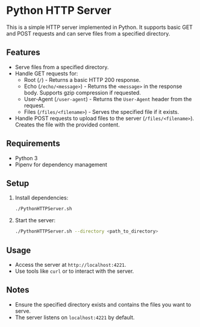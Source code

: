 # Python HTTP Server

This is a simple HTTP server implemented in Python. It supports basic GET and POST requests and can serve files from a specified directory.

## Features
- Serve files from a specified directory.
- Handle GET requests for:
  - Root (`/`) - Returns a basic HTTP 200 response.
  - Echo (`/echo/<message>`) - Returns the `<message>` in the response body. Supports gzip compression if requested.
  - User-Agent (`/user-agent`) - Returns the `User-Agent` header from the request.
  - Files (`/files/<filename>`) - Serves the specified file if it exists.
- Handle POST requests to upload files to the server (`/files/<filename>`). Creates the file with the provided content.

## Requirements
- Python 3
- Pipenv for dependency management

## Setup
1. Install dependencies:
   ```bash
   ./PythonHTTPServer.sh
   ```

2. Start the server:
   ```bash
   ./PythonHTTPServer.sh --directory <path_to_directory>
   ```

## Usage
- Access the server at `http://localhost:4221`.
- Use tools like `curl` or to interact with the server.

## Notes
- Ensure the specified directory exists and contains the files you want to serve.
- The server listens on `localhost:4221` by default.
